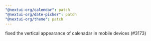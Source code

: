 ```yaml
---
"@nextui-org/calendar": patch
"@nextui-org/date-picker": patch
"@nextui-org/theme": patch
---
```


fixed the vertical appearance of calenadar in mobile devices (#3173)
